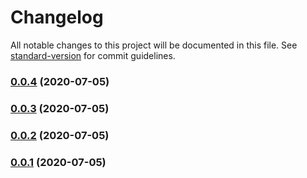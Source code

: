 # Changelog

All notable changes to this project will be documented in this file. See [standard-version](https://github.com/conventional-changelog/standard-version) for commit guidelines.

### [0.0.4](https://git.nativecode.net///compare/v0.0.3...v0.0.4) (2020-07-05)

### [0.0.3](https://git.nativecode.net///compare/v0.0.2...v0.0.3) (2020-07-05)

### [0.0.2](https://git.nativecode.net///compare/v0.0.1...v0.0.2) (2020-07-05)

### [0.0.1](https://git.nativecode.net///compare/v0.0.0...v0.0.1) (2020-07-05)
